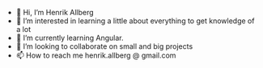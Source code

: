 - 👋 Hi, I’m Henrik Allberg
- 👀 I’m interested in learning a little about everything to get knowledge of a lot
- 🌱 I’m currently learning Angular. 
- 💞️ I’m looking to collaborate on small and big projects
- 📫 How to reach me henrik.allberg @ gmail.com

<!---
Henke1983/Henke1983 is a ✨ special ✨ repository because its `README.md` (this file) appears on your GitHub profile.
You can click the Preview link to take a look at your changes.
--->
